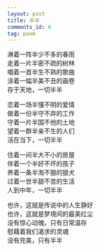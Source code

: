 ```yaml
---
layout: post
title: 半半
comments_id: 6
tag: poem
---
```


淋着一阵半少不多的春雨<br />
走着一片半密不疏的树林<br />
唱着一首半生不熟的歌曲<br />
涂着一幅半美不丑的画卷<br />
存于天地，一切半半

恋着一场半懂不明的爱情<br />
做着一份半守不弃的工作<br />
守着一片半国不他的土地<br />
望着一群半亲不生的人们<br />
活在当下，一切半半

住着一间半大不小的房屋<br />
伴着一个半好不坏的孩子<br />
养着一条半淘不狠的狼犬<br />
过着一世半甜不苦的生活<br />
人到中年，一切半半

也许，这就是传说中的人生静好<br />
也许，这就是梦境间的最美红尘<br />
没有惊心动魄，只有日常温存<br />
慰藉着我们渴求的灵魂<br />
没有完美，只有半半
